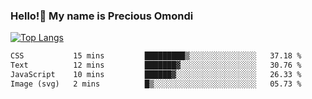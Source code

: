 ### Hello!👋 My name is Precious Omondi 

[![Top Langs](https://github-readme-stats.vercel.app/api/top-langs/?username=Presho99&langs_count=8&theme=dark)](https://github.com/Presho99/github-readme-stats)



<!--START_SECTION:waka-->

```txt
CSS           15 mins         █████████▒░░░░░░░░░░░░░░░   37.18 %
Text          12 mins         ███████▓░░░░░░░░░░░░░░░░░   30.76 %
JavaScript    10 mins         ██████▓░░░░░░░░░░░░░░░░░░   26.33 %
Image (svg)   2 mins          █▒░░░░░░░░░░░░░░░░░░░░░░░   05.73 %
```

<!--END_SECTION:waka-->

